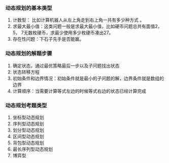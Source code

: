 ### 动态规划的基本类型
1. 计数型： 比如计算机器人从左上角走到右上角一共有多少种方式 。
2. 求最大最小值：这类问题一般是求最大最小值，比如硬币问题总共有面值2，5， 7无数枚硬币，求最少使用多少枚硬币凑出27。
3. 存在性问题：下石子先手是否能赢。
### 动态规划的解题步骤
1.  确定状态，通过最优策略最后一步以及子问题找出状态
2.  状态转移方程 
3. 初始条件和边界情况：初始条件就是最小的子问题的解，边界条件就是数组的边界
4. 计算顺序：当需要计算等式左边的时候等式右边的状态已经计算完成
### 动态规划考题类型
1. 坐标型动态规划
2. 序列型动态规划
3. 划分型动态规划
4. 区间型动态规划
5. 背包型动态规划
6. 最长序列型动态规划
7. 博弈型
 

<!--stackedit_data:
eyJoaXN0b3J5IjpbMTk3MjMzMDc4MywtNDI2NjExMjgzLC0yMT
I5Njc2NjY5LC04Njk0MDQzMDAsLTE1NTM5MjA0ODEsLTI0Nzg1
MTE5MCwtMTEzOTQ3ODQ5MywxNjk4MDI0OTAzLC05MzIyODI0Nz
gsLTE2Nzk2NzkyODFdfQ==
-->